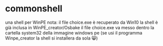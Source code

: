 # commonshell
una shell per WinPE
nota: il file choice.exe è recuperato da Win10 
la shell è già inclusa in WinPE_creator/Osbake
il file choice.exe va messo dentro la cartella system32 della immagine windows pe (se usi il programma Winpe_creator la shell si installera da sola 😸)


